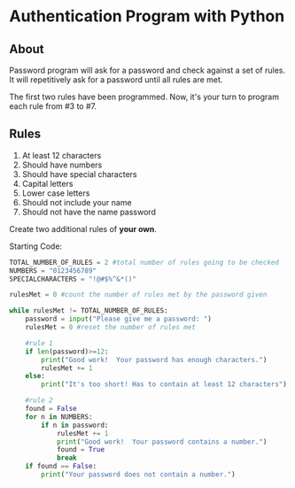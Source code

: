 # Authentication Program with Python

## About

Password program will ask for a password and check against a set of rules.
It will repetitively ask for a password until all rules are met.

The first two rules have been programmed.  Now, it's your turn to program
each rule from #3 to #7.

## Rules
1. At least 12 characters
2. Should have numbers
3. Should have special characters
4. Capital letters
5. Lower case letters
6. Should not include your name
7. Should not have the name password

Create two additional rules of **your own**.

Starting Code:

```python
TOTAL_NUMBER_OF_RULES = 2 #total number of rules going to be checked
NUMBERS = "0123456789"
SPECIALCHARACTERS = "!@#$%^&*()"

rulesMet = 0 #count the number of rules met by the password given

while rulesMet != TOTAL_NUMBER_OF_RULES:
    password = input("Please give me a password: ")
    rulesMet = 0 #reset the number of rules met

    #rule 1
    if len(password)>=12:
        print("Good work!  Your password has enough characters.")
        rulesMet += 1
    else:
        print("It's too short! Has to contain at least 12 characters")

    #rule 2
    found = False 
    for n in NUMBERS:
        if n in password:
            rulesMet += 1
            print("Good work!  Your password contains a number.")
            found = True
            break
    if found == False:
        print("Your password does not contain a number.")
        
```
